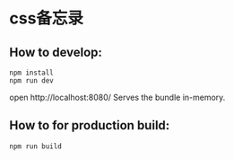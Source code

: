 # css备忘录

## How to develop:
```
npm install
npm run dev
```
open http://localhost:8080/
Serves the bundle in-memory.

## How to for production build:
```
npm run build
```
